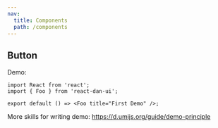 ```yaml
---
nav:
  title: Components
  path: /components
---
```


## Button

Demo:

```tsx
import React from 'react';
import { Foo } from 'react-dan-ui';

export default () => <Foo title="First Demo" />;
```

More skills for writing demo: https://d.umijs.org/guide/demo-principle
